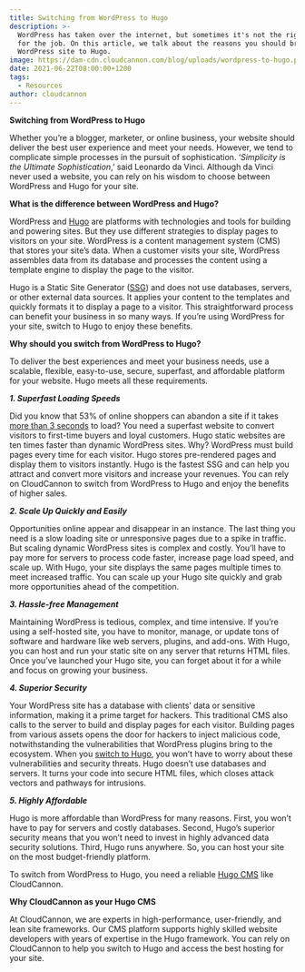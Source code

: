```yaml
---
title: Switching from WordPress to Hugo
description: >-
  WordPress has taken over the internet, but sometimes it's not the right tool
  for the job. On this article, we talk about the reasons you should bring your
  WordPress site to Hugo.
image: https://dam-cdn.cloudcannon.com/blog/uploads/wordpress-to-hugo.png
date: 2021-06-22T08:00:00+1200
tags:
  - Resources
author: cloudcannon
---
```

**Switching from WordPress to Hugo**

Whether you’re a blogger, marketer, or online business, your website should deliver the best user experience and meet your needs. However, we tend to complicate simple processes in the pursuit of sophistication. ‘*Simplicity is the Ultimate Sophistication*,’ said Leonardo da Vinci. Although da Vinci never used a website, you can rely on his wisdom to choose between WordPress and Hugo for your site.

**What is the difference between WordPress and Hugo?**

WordPress and [Hugo](https://gohugo.io/) are platforms with technologies and tools for building and powering sites. But they use different strategies to display pages to visitors on your site. WordPress is a content management system (CMS) that stores your site’s data. When a customer visits your site, WordPress assembles data from its database and processes the content using a template engine to display the page to the visitor.

Hugo is a Static Site Generator ([SSG](https://jamstack.org/generators/)) and does not use databases, servers, or other external data sources. It applies your content to the templates and quickly formats it to display a page to a visitor. This straightforward process can benefit your business in so many ways. If you’re using WordPress for your site, switch to Hugo to enjoy these benefits.

**Why should you switch from WordPress to Hugo?**

To deliver the best experiences and meet your business needs, use a scalable, flexible, easy-to-use, secure, superfast, and affordable platform for your website. Hugo meets all these requirements.

***1\. Superfast Loading Speeds***

Did you know that 53% of online shoppers can abandon a site if it takes [more than 3 seconds](https://www.thinkwithgoogle.com/intl/en-ca/marketing-strategies/app-and-mobile/mobile-page-speed-new-industry-benchmarks/) to load? You need a superfast website to convert visitors to first-time buyers and loyal customers. Hugo static websites are ten times faster than dynamic WordPress sites. Why? WordPress must build pages every time for each visitor. Hugo stores pre-rendered pages and display them to visitors instantly. Hugo is the fastest SSG and can help you attract and convert more visitors and increase your revenues. You can rely on CloudCannon to switch from WordPress to Hugo and enjoy the benefits of higher sales.

***2\. Scale Up Quickly and Easily***

Opportunities online appear and disappear in an instance. The last thing you need is a slow loading site or unresponsive pages due to a spike in traffic. But scaling dynamic WordPress sites is complex and costly. You’ll have to pay more for servers to process code faster, increase page load speed, and scale up. With Hugo, your site displays the same pages multiple times to meet increased traffic. You can scale up your Hugo site quickly and grab more opportunities ahead of the competition.

***3\. Hassle-free Management***

Maintaining WordPress is tedious, complex, and time intensive. If you’re using a self-hosted site, you have to monitor, manage, or update tons of software and hardware like web servers, plugins, and add-ons. With Hugo, you can host and run your static site on any server that returns HTML files. Once you’ve launched your Hugo site, you can forget about it for a while and focus on growing your business.

***4\. Superior Security***

Your WordPress site has a database with clients’ data or sensitive information, making it a prime target for hackers. This traditional CMS also calls to the server to build and display pages for each visitor. Building pages from various assets opens the door for hackers to inject malicious code, notwithstanding the vulnerabilities that WordPress plugins bring to the ecosystem. When you [switch to Hugo](https://www.smashingmagazine.com/2019/05/switch-wordpress-hugo/), you won’t have to worry about these vulnerabilities and security threats. Hugo doesn’t use databases and servers. It turns your code into secure HTML files, which closes attack vectors and pathways for intrusions.

***5\. Highly Affordable***

Hugo is more affordable than WordPress for many reasons. First, you won’t have to pay for servers and costly databases. Second, Hugo’s superior security means that you won’t need to invest in highly advanced data security solutions. Third, Hugo runs anywhere. So, you can host your site on the most budget-friendly platform.

To switch from WordPress to Hugo, you need a reliable [Hugo CMS](https://cloudcannon.com/hugo-cms) like CloudCannon.

**Why CloudCannon as your Hugo CMS**

At CloudCannon, we are experts in high-performance, user-friendly, and lean site frameworks. Our CMS platform supports highly skilled website developers with years of expertise in the Hugo framework. You can rely on CloudCannon to help you switch to Hugo and access the best hosting for your site.
